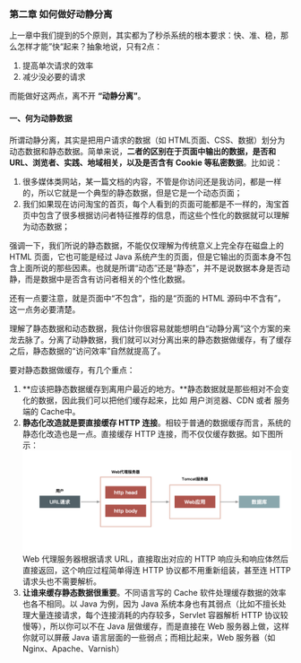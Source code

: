 ### 第二章 如何做好动静分离

上一章中我们提到的5个原则，其实都为了秒杀系统的根本要求：快、准、稳，那么怎样才能”快“起来？抽象地说，只有2点：

1. 提高单次请求的效率
2. 减少没必要的请求

而能做好这两点，离不开 **“动静分离”**。

#### 一、何为动静数据

所谓动静分离，其实是把用户请求的数据（如 HTML页面、CSS、数据）划分为动态数据和静态数据。简单来说，**二者的区别在于页面中输出的数据，是否和 URL、浏览者、实践、地域相关，以及是否含有 Cookie 等私密数据**。比如说：

1. 很多媒体类网站，某一篇文档的内容，不管是你访问还是我访问，都是一样的，所以它就是一个典型的静态数据，但是它是一个动态页面；
2. 我们如果现在访问淘宝的首页，每个人看到的页面可能都是不一样的，淘宝首页中包含了很多根据访问者特征推荐的信息，而这些个性化的数据就可以理解为动态数据；

强调一下，我们所说的静态数据，不能仅仅理解为传统意义上完全存在磁盘上的 HTML 页面，它也可能是经过 Java 系统产生的页面，但是它输出的页面本身不包含上面所说的那些因素。也就是所谓“动态”还是“静态”，并不是说数据本身是否动静，而是数据中是否含有访问者相关的个性化数据。

还有一点要注意，就是页面中“不包含”，指的是“页面的 HTML 源码中不含有”，这一点务必要清楚。

理解了静态数据和动态数据，我估计你很容易就能想明白“动静分离”这个方案的来龙去脉了。分离了动静数据，我们就可以对分离出来的静态数据做缓存，有了缓存之后，静态数据的“访问效率”自然就提高了。

要对静态数据做缓存，有几个重点：

1. **应该把静态数据缓存到离用户最近的地方。**静态数据就是那些相对不会变化的数据，因此我们可以把他们缓存起来，比如 用户浏览器、CDN 或者 服务端的 Cache中。
2. **静态化改造就是要直接缓存 HTTP 连接**。相较于普通的数据缓存而言，系统的静态化改造也是一点。直接缓存 HTTP 连接，而不仅仅缓存数据。如下图所示：
   ![seckill-2-1-1](images/seckill-2-1-1.png)
   Web 代理服务器根据请求 URL，直接取出对应的 HTTP 响应头和响应体然后直接返回，这个响应过程简单得连 HTTP 协议都不用重新组装，甚至连 HTTP 请求头也不需要解析。
3. **让谁来缓存静态数据很重要**。不同语言写的 Cache 软件处理缓存数据的效率也各不相同。以 Java 为例，因为 Java 系统本身也有其弱点（比如不擅长处理大量连接请求，每个连接消耗的内存较多，Servlet 容器解析 HTTP 协议较慢等），所以你可以不在 Java 层做缓存，而是直接在 Web 服务器上做，这样你就可以屏蔽 Java 语言层面的一些弱点；而相比起来，Web 服务器（如 Nginx、Apache、Varnish）



